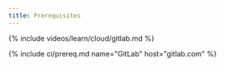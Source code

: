 ```yaml
---
title: Prerequisites
---
```


{% include videos/learn/cloud/gitlab.md %}

{% include ci/prereq.md name="GitLab" host="gitlab.com" %}
